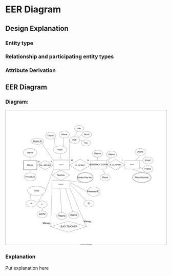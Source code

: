# EER Diagram

## Design Explanation
### Entity type
### Relationship and participating entity types
### Attribute Derivation

## EER Diagram
### Diagram: 

![EER Diagram Image](../models.drawio.svg)

### Explanation
Put explanation here